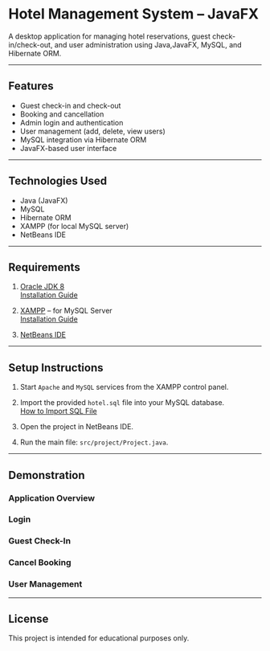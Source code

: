 # Hotel Management System – JavaFX

A desktop application for managing hotel reservations, guest check-in/check-out, and user administration using Java,JavaFX, MySQL, and Hibernate ORM.

---

## Features

- Guest check-in and check-out
- Booking and cancellation
- Admin login and authentication
- User management (add, delete, view users)
- MySQL integration via Hibernate ORM
- JavaFX-based user interface

---

## Technologies Used

- Java (JavaFX)
- MySQL
- Hibernate ORM
- XAMPP (for local MySQL server)
- NetBeans IDE

---

## Requirements

1. [Oracle JDK 8](https://www.oracle.com/java/technologies/javase/javase8u211-later-archive-downloads.html)  
   [Installation Guide](https://youtu.be/XsdvQD_SDvw)

2. [XAMPP](https://www.apachefriends.org/index.html) – for MySQL Server  
   [Installation Guide](https://youtu.be/N43oVPkrTg8)

3. [NetBeans IDE](https://netbeans.apache.org/)

---

## Setup Instructions

1. Start `Apache` and `MySQL` services from the XAMPP control panel.

2. Import the provided `hotel.sql` file into your MySQL database.  
   [How to Import SQL File](https://youtu.be/GHSis3KwnkM)

3. Open the project in NetBeans IDE.

4. Run the main file: `src/project/Project.java`.

---

## Demonstration
### Application Overview  
### Login  
### Guest Check-In  
### Cancel Booking  
### User Management  

---

## License

This project is intended for educational purposes only.

